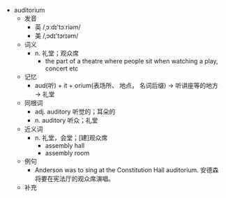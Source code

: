 - auditorium
  - 发音
    - 英 /ˌɔːdɪ'tɔːriəm/
    - 美 /,ɔdɪ'tɔrɪəm/
  - 词义
    - n. 礼堂；观众席
      - the part of a theatre where people sit when watching a play, concert etc
  - 记忆
    - aud(听) + it + orium(表场所、 地点， 名词后缀) → 听讲座等的地方 → 礼堂
  - 同根词
    - adj. auditory 听觉的；耳朵的
    - n. auditory 听众；礼堂
  - 近义词
    - n. 礼堂，会堂；[建]观众席
      - assembly hall
      - assembly room
  - 例句
    - Anderson was to sing at the Constitution Hall auditorium. 安德森将要在宪法厅的观众席演唱。
  - 补充
